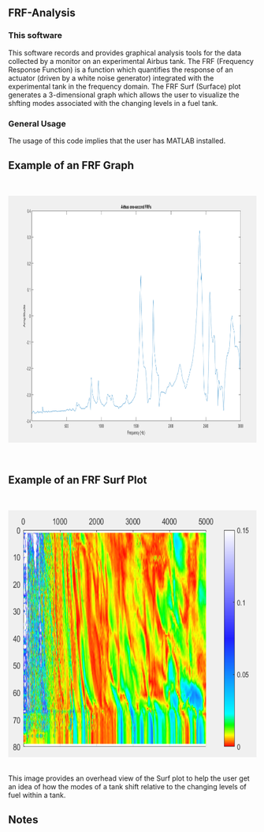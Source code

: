 ## FRF-Analysis
### This software
This software records and provides graphical analysis tools for the data collected by a monitor on an experimental Airbus tank. The FRF (Frequency Response Function) is a function which quantifies the response of an actuator (driven by a white noise generator) integrated with the experimental tank in the frequency domain. The FRF Surf (Surface) plot generates a 3-dimensional graph which allows the user to visualize the shfting modes associated with the changing levels in a fuel tank. 
### General Usage 
The usage of this code implies that the user has MATLAB installed. 

## Example of an FRF Graph

<br>
<p align="center">
	<img height="500" src=images/AirbusFRFImage.png/>
</p>
<br>

## Example of an FRF Surf Plot

<br>
<p align="center">
	<img height="500" src=images/AirbusSurfPlotImage.png/>
</p>
<br>
This image provides an overhead view of the Surf plot to help the user get an idea of how the modes of a tank shift relative to the changing levels of fuel within a tank. 

## Notes
